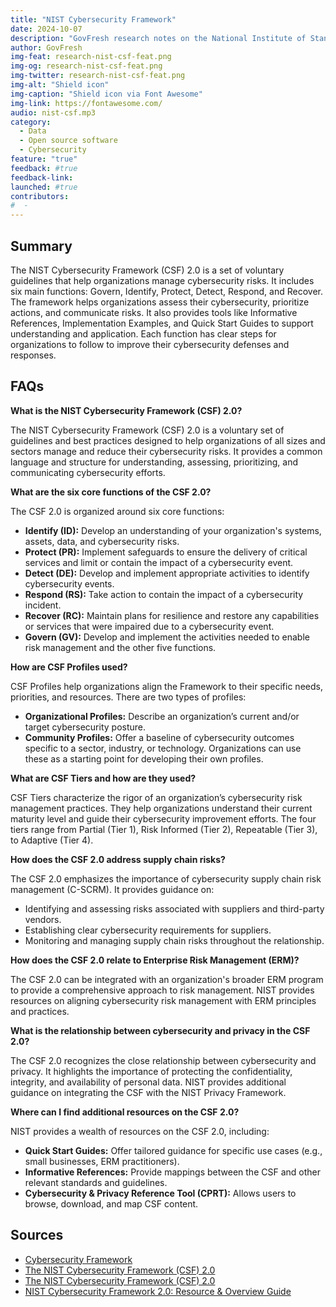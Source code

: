 ```yaml
---
title: "NIST Cybersecurity Framework"
date: 2024-10-07
description: "GovFresh research notes on the National Institute of Standards and Technology Cybersecurity Framework."
author: GovFresh
img-feat: research-nist-csf-feat.png
img-og: research-nist-csf-feat.png
img-twitter: research-nist-csf-feat.png
img-alt: "Shield icon"
img-caption: "Shield icon via Font Awesome"
img-link: https://fontawesome.com/
audio: nist-csf.mp3
category:
  - Data
  - Open source software
  - Cybersecurity
feature: "true"
feedback: #true
feedback-link: 
launched: #true
contributors:
#  - 
---
```


## Summary

The NIST Cybersecurity Framework (CSF) 2.0 is a set of voluntary guidelines that help organizations manage cybersecurity risks. It includes six main functions: Govern, Identify, Protect, Detect, Respond, and Recover. The framework helps organizations assess their cybersecurity, prioritize actions, and communicate risks. It also provides tools like Informative References, Implementation Examples, and Quick Start Guides to support understanding and application. Each function has clear steps for organizations to follow to improve their cybersecurity defenses and responses.

## FAQs

**What is the NIST Cybersecurity Framework (CSF) 2.0?**

The NIST Cybersecurity Framework (CSF) 2.0 is a voluntary set of guidelines and best practices designed to help organizations of all sizes and sectors manage and reduce their cybersecurity risks. It provides a common language and structure for understanding, assessing, prioritizing, and communicating cybersecurity efforts.

**What are the six core functions of the CSF 2.0?**

The CSF 2.0 is organized around six core functions:

* **Identify (ID):** Develop an understanding of your organization's systems, assets, data, and cybersecurity risks.
* **Protect (PR):** Implement safeguards to ensure the delivery of critical services and limit or contain the impact of a cybersecurity event.
* **Detect (DE):** Develop and implement appropriate activities to identify cybersecurity events.
* **Respond (RS):** Take action to contain the impact of a cybersecurity incident.
* **Recover (RC):** Maintain plans for resilience and restore any capabilities or services that were impaired due to a cybersecurity event.
* **Govern (GV):** Develop and implement the activities needed to enable risk management and the other five functions.

**How are CSF Profiles used?**

CSF Profiles help organizations align the Framework to their specific needs, priorities, and resources. There are two types of profiles:

* **Organizational Profiles:** Describe an organization’s current and/or target cybersecurity posture.
* **Community Profiles:** Offer a baseline of cybersecurity outcomes specific to a sector, industry, or technology. Organizations can use these as a starting point for developing their own profiles.

**What are CSF Tiers and how are they used?**

CSF Tiers characterize the rigor of an organization’s cybersecurity risk management practices. They help organizations understand their current maturity level and guide their cybersecurity improvement efforts. The four tiers range from Partial (Tier 1), Risk Informed (Tier 2), Repeatable (Tier 3), to Adaptive (Tier 4).

**How does the CSF 2.0 address supply chain risks?**

The CSF 2.0 emphasizes the importance of cybersecurity supply chain risk management (C-SCRM). It provides guidance on:

* Identifying and assessing risks associated with suppliers and third-party vendors.
* Establishing clear cybersecurity requirements for suppliers.
* Monitoring and managing supply chain risks throughout the relationship.

**How does the CSF 2.0 relate to Enterprise Risk Management (ERM)?**

The CSF 2.0 can be integrated with an organization's broader ERM program to provide a comprehensive approach to risk management. NIST provides resources on aligning cybersecurity risk management with ERM principles and practices.

**What is the relationship between cybersecurity and privacy in the CSF 2.0?**

The CSF 2.0 recognizes the close relationship between cybersecurity and privacy. It highlights the importance of protecting the confidentiality, integrity, and availability of personal data. NIST provides additional guidance on integrating the CSF with the NIST Privacy Framework.

**Where can I find additional resources on the CSF 2.0?**

NIST provides a wealth of resources on the CSF 2.0, including:

* **Quick Start Guides:** Offer tailored guidance for specific use cases (e.g., small businesses, ERM practitioners).
* **Informative References:** Provide mappings between the CSF and other relevant standards and guidelines.
* **Cybersecurity & Privacy Reference Tool (CPRT):** Allows users to browse, download, and map CSF content.

## Sources

- [Cybersecurity Framework](https://www.nist.gov/cyberframework)
- [The NIST Cybersecurity Framework (CSF) 2.0](https://nvlpubs.nist.gov/nistpubs/CSWP/NIST.CSWP.29.pdf)
- [The NIST Cybersecurity Framework (CSF) 2.0](https://nvlpubs.nist.gov/nistpubs/CSWP/NIST.CSWP.29.pdf)
- [NIST Cybersecurity Framework 2.0: Resource & Overview Guide](https://nvlpubs.nist.gov/nistpubs/SpecialPublications/NIST.SP.1299.pdf)
